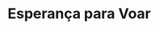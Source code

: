 <h1>Esperança para Voar</h1>
<head> 
<meta charset="UTF-8>

<link red="stylesheet" href="style.css"> 

</head>


<body>


 </body>